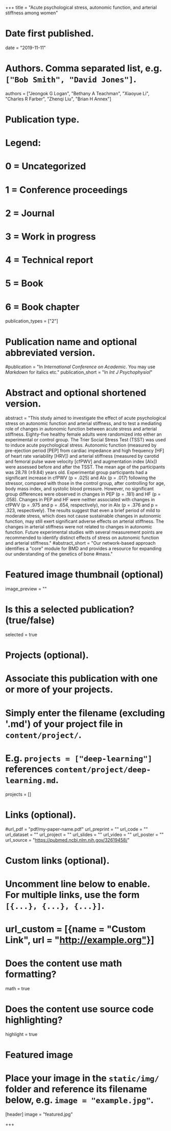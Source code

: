 +++
title = "Acute psychological stress, autonomic function, and arterial stiffness among women"

# Date first published.
date = "2019-11-11"

# Authors. Comma separated list, e.g. `["Bob Smith", "David Jones"]`.
authors = ["Jeongok G Logan", "Bethany A Teachman", "Xiaoyue Li", "Charles R Farber", "Zhenqi Liu", "Brian H Annex"]

# Publication type.
# Legend:
# 0 = Uncategorized
# 1 = Conference proceedings
# 2 = Journal
# 3 = Work in progress
# 4 = Technical report
# 5 = Book
# 6 = Book chapter
publication_types = ["2"]

# Publication name and optional abbreviated version.
#publication = "In *International Conference on Academic*. You may use *Markdown* for italics etc."
publication_short = "In *Int J Psychophysiol*"

# Abstract and optional shortened version.
abstract = "This study aimed to investigate the effect of acute psychological stress on autonomic function and arterial stiffness, and to test a mediating role of changes in autonomic function between acute stress and arterial stiffness. Eighty-five healthy female adults were randomized into either an experimental or control group. The Trier Social Stress Test (TSST) was used to induce acute psychological stress. Autonomic function (measured by pre-ejection period [PEP] from cardiac impedance and high frequency [HF] of heart rate variability [HRV]) and arterial stiffness (measured by carotid and femoral pulse wave velocity [cfPWV] and augmentation index [AIx]) were assessed before and after the TSST. The mean age of the participants was 28.78 (±9.84) years old. Experimental group participants had a significant increase in cfPWV (p = .025) and AIx (p = .017) following the stressor, compared with those in the control group, after controlling for age, body mass index, and systolic blood pressure. However, no significant group differences were observed in changes in PEP (p = .181) and HF (p = .058). Changes in PEP and HF were neither associated with changes in cfPWV (p = .975 and p = .654, respectively), nor in AIx (p = .376 and p = .323, respectively). The results suggest that even a brief period of mild to moderate stress, which does not cause sustainable changes in autonomic function, may still exert significant adverse effects on arterial stiffness. The changes in arterial stiffness were not related to changes in autonomic function. Future experimental studies with several measurement points are recommended to identify distinct effects of stress on autonomic function and arterial stiffness."
#abstract_short = "Our network-based approach identifies a "core" module for BMD and provides a resource for expanding our understanding of the genetics of bone #mass."

# Featured image thumbnail (optional)
image_preview = ""

# Is this a selected publication? (true/false)
selected = true

# Projects (optional).
#   Associate this publication with one or more of your projects.
#   Simply enter the filename (excluding '.md') of your project file in `content/project/`.
#   E.g. `projects = ["deep-learning"]` references `content/project/deep-learning.md`.
projects = []

# Links (optional).
#url_pdf = "pdf/my-paper-name.pdf"
url_preprint = ""
url_code = ""
url_dataset = ""
url_project = ""
url_slides = ""
url_video = ""
url_poster = ""
url_source = "https://pubmed.ncbi.nlm.nih.gov/32619458/"

# Custom links (optional).
#   Uncomment line below to enable. For multiple links, use the form `[{...}, {...}, {...}]`.
# url_custom = [{name = "Custom Link", url = "http://example.org"}]

# Does the content use math formatting?
math = true

# Does the content use source code highlighting?
highlight = true

# Featured image
# Place your image in the `static/img/` folder and reference its filename below, e.g. `image = "example.jpg"`.
[header]
image = "featured.jpg"


+++

